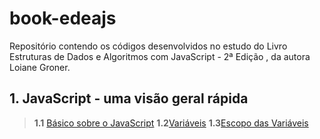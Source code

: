 # book-edeajs
Repositório contendo os códigos desenvolvidos no estudo do Livro Estruturas de Dados e Algoritmos com JavaScript - 2ª Edição , da autora Loiane Groner.

## 1. JavaScript - uma visão geral rápida
> **1.1** [Básico sobre o JavaScript](https://github.com/lorenascimentoo/book-edeajs/commit/03da2d5372d8ff7cd6638f045d1519c02484b4cc)
> **1.2**[Variáveis](https://github.com/lorenascimentoo/book-edeajs/commit/c06b56255f8ead40cad81a92d462dc8f4752507c)
> **1.3**[Escopo das Variáveis](https://github.com/lorenascimentoo/book-edeajs/commit/b391949d89d9c25334956475293f5a6332283111)
